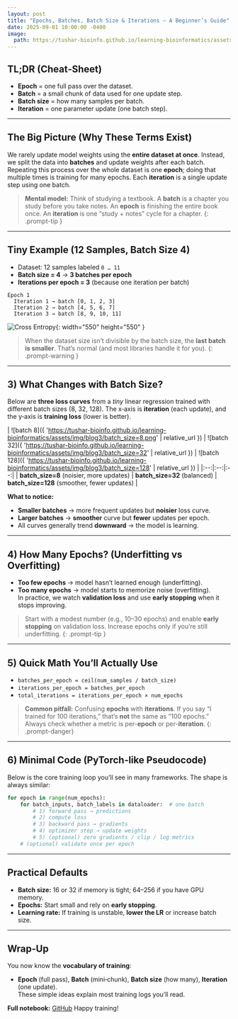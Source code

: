 ```yaml
---
layout: post
title: "Epochs, Batches, Batch Size & Iterations — A Beginner’s Guide"
date: 2025-09-01 10:00:00 -0400
image:
  path: https://tushar-bioinfo.github.io/learning-bioinformatics/assets/img/blog3/cover.png
---
```


## TL;DR (Cheat‑Sheet)
- **Epoch** = one full pass over the dataset.  
- **Batch** = a small chunk of data used for one update step.  
- **Batch size** = how many samples per batch.  
- **Iteration** = one parameter update (one batch step).

---

## The Big Picture (Why These Terms Exist)
We rarely update model weights using the **entire dataset at once**. Instead, we split the data into **batches** and update weights after each batch. Repeating this process over the whole dataset is one **epoch**; doing that multiple times is training for many epochs. Each **iteration** is a single update step using one batch.


> **Mental model:** Think of studying a textbook. A **batch** is a chapter you study before you take notes. An **epoch** is finishing the entire book once. An **iteration** is one “study + notes” cycle for a chapter.
{: .prompt-tip }

---

## Tiny Example (12 Samples, Batch Size 4)
- Dataset: 12 samples labeled `0 … 11`  
- **Batch size = 4** → **3 batches per epoch**  
- **Iterations per epoch = 3** (because one iteration per batch)

```
Epoch 1
  Iteration 1 → batch [0, 1, 2, 3]
  Iteration 2 → batch [4, 5, 6, 7]
  Iteration 3 → batch [8, 9, 10, 11]
```

![Cross Entropy](https://tushar-bioinfo.github.io/learning-bioinformatics/assets/img/blog3/plot1.png){: width="550" height="550" }

> When the dataset size isn’t divisible by the batch size, the **last batch is smaller**. That’s normal (and most libraries handle it for you).
{: .prompt-warning }

---

## 3) What Changes with Batch Size?
Below are **three loss curves** from a *tiny* linear regression trained with different batch sizes (8, 32, 128). The x‑axis is **iteration** (each update), and the y‑axis is **training loss** (lower is better).


| ![batch 8]({ 'https://tushar-bioinfo.github.io/learning-bioinformatics/assets/img/blog3/batch_size=8.png' | relative_url }) | ![batch 32]({ 'https://tushar-bioinfo.github.io/learning-bioinformatics/assets/img/blog3/batch_size=32' | relative_url }) | ![batch 128]({ 'https://tushar-bioinfo.github.io/learning-bioinformatics/assets/img/blog3/batch_size=128' | relative_url }) |
|:--:|:--:|:--:|
| **batch_size=8** (noisier, more updates) | **batch_size=32** (balanced) | **batch_size=128** (smoother, fewer updates) |

**What to notice:**
- **Smaller batches** → more frequent updates but **noisier** loss curve.  
- **Larger batches** → **smoother** curve but **fewer** updates per epoch.  
- All curves generally trend **downward** → the model is learning.

---

## 4) How Many Epochs? (Underfitting vs Overfitting)
- **Too few epochs** → model hasn’t learned enough (underfitting).  
- **Too many epochs** → model starts to memorize noise (overfitting).  
In practice, we watch **validation loss** and use **early stopping** when it stops improving.


> Start with a modest number (e.g., 10–30 epochs) and enable **early stopping** on validation loss. Increase epochs only if you’re still underfitting.
{: .prompt-tip }

---

## 5) Quick Math You’ll Actually Use
- `batches_per_epoch = ceil(num_samples / batch_size)`  
- `iterations_per_epoch = batches_per_epoch`  
- `total_iterations = iterations_per_epoch × num_epochs`


> **Common pitfall:** Confusing **epochs** with **iterations**. If you say “I trained for 100 iterations,” that’s **not** the same as “100 epochs.” Always check whether a metric is per-**epoch** or per-**iteration**.
{: .prompt-danger}
---

## 6) Minimal Code (PyTorch‑like Pseudocode)
Below is the core training loop you’ll see in many frameworks. The shape is always similar:

```python
for epoch in range(num_epochs):
    for batch_inputs, batch_labels in dataloader:  # one batch
        # 1) forward pass → predictions
        # 2) compute loss
        # 3) backward pass → gradients
        # 4) optimizer step → update weights
        # 5) (optional) zero gradients / clip / log metrics
    # (optional) validate once per epoch
```

---

## Practical Defaults
- **Batch size:** 16 or 32 if memory is tight; 64–256 if you have GPU memory.  
- **Epochs:** Start small and rely on **early stopping**.  
- **Learning rate:** If training is unstable, **lower the LR** or increase batch size.

---

## Wrap‑Up
You now know the **vocabulary of training**:
- **Epoch** (full pass), **Batch** (mini‑chunk), **Batch size** (how many), **Iteration** (one update).  
These simple ideas explain most training logs you’ll read.

**Full notebook:** [GitHub](https://github.com/Tushar-bioinfo/Blogs/blob/main/blog2/Cost_Functions_Bio_Intro.ipynb) 
Happy training!
